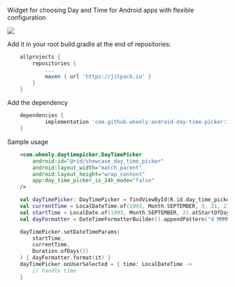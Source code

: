 Widget for choosing Day and Time for Android apps with flexible configuration 

<image src=screenshot.png />

Add it in your root build.gradle at the end of repositories:
```groovy
	allprojects {
		repositories {
			...
			maven { url 'https://jitpack.io' }
		}
	}
```
Add the dependency
```groovy
	dependencies {
	        implementation 'com.github.wheely:android-day-time-picker:1.0.1'
	}
```
Sample usage
```xml
    <com.wheely.daytimepicker.DayTimePicker
        android:id="@+id/showcase_day_time_picker"
        android:layout_width="match_parent"
        android:layout_height="wrap_content"
        app:day_time_picker_is_24h_mode="false"
    />
```
```kotlin
    val dayTimePicker: DayTimePicker = findViewById(R.id.day_time_picker)
    val currentTime = LocalDateTime.of(1993, Month.SEPTEMBER, 3, 21, 21)
    val startTime = LocalDate.of(1993, Month.SEPTEMBER, 2).atStartOfDay()
    val dayFormatter = DateTimeFormatterBuilder().appendPattern("d MMMM YYYY").toFormatter()

    dayTimePicker.setDateTimeParams(
        startTime,
        currentTime,
        Duration.ofDays(3)
    ) { dayFormatter.format(it) }
    dayTimePicker.onUserSelected = { time: LocalDateTime ->
        // handle time
    }
```
